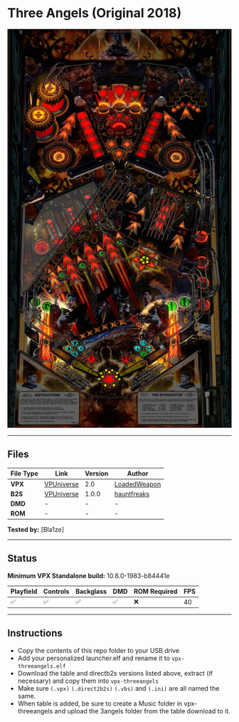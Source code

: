 # Three Angels (Original 2018)

![Table Preview](../../images/vpx-threeangels.png)

---

## Files
| File Type | Link | Version | Author | 
|-----------|--------|----------|--------------|
| **VPX** | [VPUniverse](https://vpuniverse.com/files/file/24248-three-angels-4k/) | 2.0 | [LoadedWeapon](https://vpuniverse.com/profile/493-loadedweapon/) | 
| **B2S** | [VPUniverse](https://vpuniverse.com/files/file/12067-three-angels-original-2018-b2s-with-full-dmd/) | 1.0.0 |[hauntfreaks](https://vpuniverse.com/profile/5216-hauntfreaks/) |
| **DMD** | - | - | - |
| **ROM** | - | - | - |

**Tested by:** [Bla1ze]

---

## Status 
**Minimum VPX Standalone build:** 10.8.0-1983-b84441e

| Playfield | Controls | Backglass | DMD | ROM Required | FPS | 
|-----------|----------|-----------|-----|--------------|-----|
| :white_check_mark: | :white_check_mark: | :white_check_mark: | :white_check_mark: | :x: | 40 |

---

## Instructions

- Copy the contents of this repo folder to your USB drive
- Add your personalized launcher.elf and rename it to `vpx-threeangels.elf`
- Download the table and directb2s versions listed above, extract (if necessary) and copy them into `vpx-threeangels`
- Make sure `(.vpx)` `(.direct2b2s)` `(.vbs)` and `(.ini)` are all named the same.
- When table is added, be sure to create a Music folder in vpx-threeangels and upload the 3angels folder from the table download to it.
